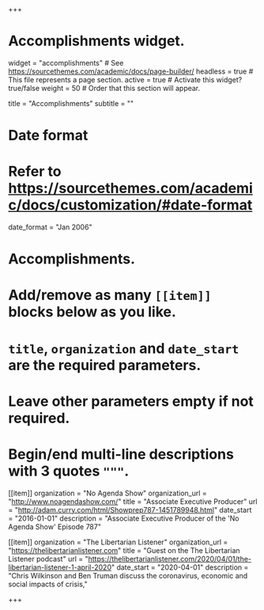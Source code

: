 +++
# Accomplishments widget.
widget = "accomplishments"  # See https://sourcethemes.com/academic/docs/page-builder/
headless = true  # This file represents a page section.
active = true  # Activate this widget? true/false
weight = 50  # Order that this section will appear.

title = "Accomplish&shy;ments"
subtitle = ""

# Date format
#   Refer to https://sourcethemes.com/academic/docs/customization/#date-format
date_format = "Jan 2006"

# Accomplishments.
#   Add/remove as many `[[item]]` blocks below as you like.
#   `title`, `organization` and `date_start` are the required parameters.
#   Leave other parameters empty if not required.
#   Begin/end multi-line descriptions with 3 quotes `"""`.

[[item]]
  organization = "No Agenda Show"
  organization_url = "http://www.noagendashow.com/"
  title = "Associate Executive Producer"
  url = "http://adam.curry.com/html/Showprep787-1451789948.html"
  date_start = "2016-01-01"
  description = "Associate Executive Producer of the 'No Agenda Show' Episode 787"

[[item]]
  organization = "The Libertarian Listener"
  organization_url = "https://thelibertarianlistener.com"
  title = "Guest on the The Libertarian Listener podcast"
  url = "https://thelibertarianlistener.com/2020/04/01/the-libertarian-listener-1-april-2020"
  date_start = "2020-04-01"
  description = "Chris Wilkinson and Ben Truman discuss the coronavirus, economic and social impacts of crisis,"
  
+++
